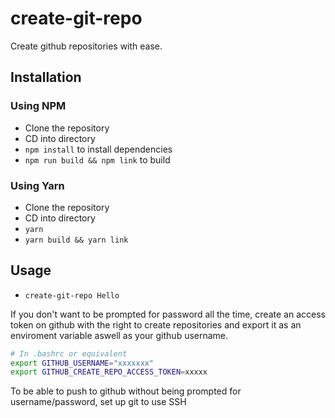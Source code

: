 # create-git-repo
Create github repositories with ease.

## Installation

### Using NPM
* Clone the repository
* CD into directory
* `npm install` to install dependencies
* `npm run build && npm link` to build

### Using Yarn
* Clone the repository
* CD into directory
* `yarn`
* `yarn build && yarn link`


## Usage
* `create-git-repo Hello`  


If you don't want to be prompted for password all the time, create an access token on github
with the right to create repositories
and export it as an enviroment variable aswell as your github username.

```sh
# In .bashrc or equivalent
export GITHUB_USERNAME="xxxxxxx"
export GITHUB_CREATE_REPO_ACCESS_TOKEN=xxxxx
```

To be able to push to github without being prompted for username/password, set up git to use SSH

